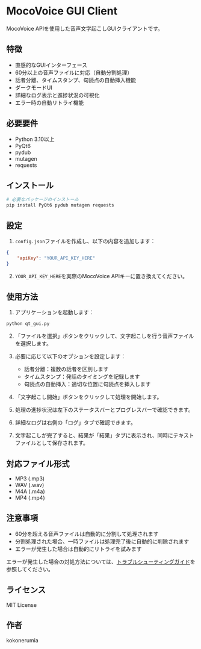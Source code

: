 # MocoVoice GUI Client

MocoVoice APIを使用した音声文字起こしGUIクライアントです。

## 特徴

- 直感的なGUIインターフェース
- 60分以上の音声ファイルに対応（自動分割処理）
- 話者分離、タイムスタンプ、句読点の自動挿入機能
- ダークモードUI
- 詳細なログ表示と進捗状況の可視化
- エラー時の自動リトライ機能

## 必要要件

- Python 3.10以上
- PyQt6
- pydub
- mutagen
- requests

## インストール

```bash
# 必要なパッケージのインストール
pip install PyQt6 pydub mutagen requests
```

## 設定

1. `config.json`ファイルを作成し、以下の内容を追加します：

```json
{
    "apiKey": "YOUR_API_KEY_HERE"
}
```

2. `YOUR_API_KEY_HERE`を実際のMocoVoice APIキーに置き換えてください。

## 使用方法

1. アプリケーションを起動します：
```bash
python qt_gui.py
```

2. 「ファイルを選択」ボタンをクリックして、文字起こしを行う音声ファイルを選択します。

3. 必要に応じて以下のオプションを設定します：
   - 話者分離：複数の話者を区別します
   - タイムスタンプ：発話のタイミングを記録します
   - 句読点の自動挿入：適切な位置に句読点を挿入します

4. 「文字起こし開始」ボタンをクリックして処理を開始します。

5. 処理の進捗状況は左下のステータスバーとプログレスバーで確認できます。

6. 詳細なログは右側の「ログ」タブで確認できます。

7. 文字起こしが完了すると、結果が「結果」タブに表示され、同時にテキストファイルとして保存されます。

## 対応ファイル形式

- MP3 (.mp3)
- WAV (.wav)
- M4A (.m4a)
- MP4 (.mp4)

## 注意事項

- 60分を超える音声ファイルは自動的に分割して処理されます
- 分割処理された場合、一時ファイルは処理完了後に自動的に削除されます
- エラーが発生した場合は自動的にリトライを試みます

エラーが発生した場合の対処方法については、[トラブルシューティングガイド](TROUBLESHOOTING.md)を参照してください。

## ライセンス

MIT License

## 作者

kokonerumia
